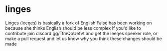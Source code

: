 # linges
Linges (leeŋes) is basically a fork of English False has been working on because she thinks English should be less complex
If you'd like to contribute join discord.gg/TtmQpUefvt and get the leeŋes speeker role, or make a pull request and let us know why you think these changes should be made
